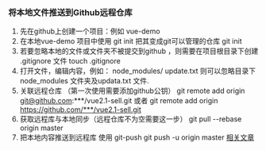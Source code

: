 ### 将本地文件推送到Github远程仓库
1. 先在github上创建一个项目：例如 vue-demo
2. 在本地vue-demo 项目中使用 git init 把其变成git可以管理的仓库
git init
3. 若要忽略本地的文件或文件夹不被提交到github ，则需要在项目根目录下创建 .gitignore 文件
touch .gitignore
4. 打开文件，编辑内容，例如：
node_modules/ 
update.txt 
则可以忽略目录下node_modules 文件夹及updata.txt 文件.
5. 关联远程仓库 （第一次使用需要添加github公钥）
git remote add origin git@github.com:***/vue2.1-sell.git 或者 git remote add origin https://github.com/***/vue2.1-sell.git
6. 获取远程库与本地同步（远程仓库不为空需要这一步）
git pull --rebase origin master
7. 把本地内容推送到远程库 使用 git-push
git push -u origin master
[相关文章](https://blog.csdn.net/chenzhijie101/article/details/79512336)
